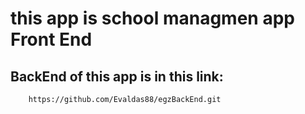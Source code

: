 # this app is school managmen app Front End
## BackEnd of this app is in this link:
        https://github.com/Evaldas88/egzBackEnd.git
        